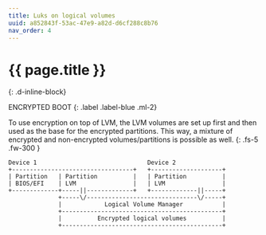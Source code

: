```yaml
---
title: Luks on logical volumes
uuid: a852843f-53ac-47e9-a82d-d6cf288c8b76
nav_order: 4
---
```


# {{ page.title }}
{: .d-inline-block}

ENCRYPTED BOOT
{: .label .label-blue .ml-2}

To use encryption on top of LVM, the LVM volumes are set up first and then used as the base for the encrypted partitions. This way, a mixture of encrypted and non-encrypted volumes/partitions is possible as well.
{: .fs-5 .fw-300 }

```text
Device 1                               Device 2
+----------------------------------+   +--------------------+
| Partition   | Partition          |   | Partition          |
| BIOS/EFI    | LVM                |   | LVM                |
+-------------+-----||-------------+   +-------------||-----+
              +-----\/-------------------------------\/-----+
              |            Logical Volume Manager           |
              +---------------------------------------------+
              |          Encrypted logical volumes          |
              +---------------------------------------------+       
```
